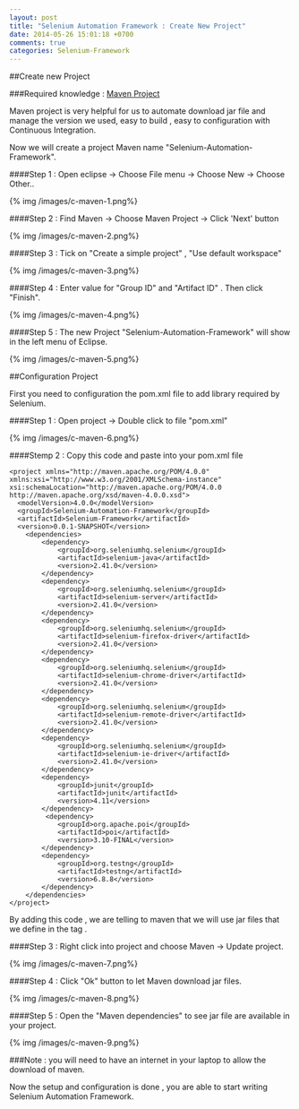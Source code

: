 ```yaml
---
layout: post
title: "Selenium Automation Framework : Create New Project"
date: 2014-05-26 15:01:18 +0700
comments: true
categories: Selenium-Framework
---
```


##Create new Project

###Required knowledge : [Maven Project](http://maven.apache.org/guides/getting-started/maven-in-five-minutes.html)

Maven project is very helpful for us to automate download jar file and manage the version we used, easy to build , easy to configuration with Continuous Integration.

<!--more-->

Now we will create a project Maven name "Selenium-Automation-Framework". 

####Step 1 : Open eclipse -> Choose File menu -> Choose New -> Choose Other..

{% img /images/c-maven-1.png%}

####Step 2 : Find Maven -> Choose Maven Project -> Click 'Next' button

{% img /images/c-maven-2.png%}

####Step 3 : Tick on  "Create a simple project" , "Use default workspace"

{% img /images/c-maven-3.png%}

####Step 4 : Enter value for "Group ID" and  "Artifact ID" . Then click "Finish".

{% img /images/c-maven-4.png%}

####Step 5 : The new Project "Selenium-Automation-Framework" will show in the left menu of Eclipse. 

{% img /images/c-maven-5.png%}

##Configuration Project

First you need to configuration the pom.xml file to add library required by Selenium.

####Step 1 : Open project -> Double click to file "pom.xml"

{% img /images/c-maven-6.png%}

####Stemp 2 : Copy this code and paste into your pom.xml file

```
<project xmlns="http://maven.apache.org/POM/4.0.0" xmlns:xsi="http://www.w3.org/2001/XMLSchema-instance" xsi:schemaLocation="http://maven.apache.org/POM/4.0.0 http://maven.apache.org/xsd/maven-4.0.0.xsd">
  <modelVersion>4.0.0</modelVersion>
  <groupId>Selenium-Automation-Framework</groupId>
  <artifactId>Selenium-Framework</artifactId>
  <version>0.0.1-SNAPSHOT</version>
  	<dependencies>
		<dependency>
			<groupId>org.seleniumhq.selenium</groupId>
			<artifactId>selenium-java</artifactId>
			<version>2.41.0</version>
		</dependency>
		<dependency>
			<groupId>org.seleniumhq.selenium</groupId>
			<artifactId>selenium-server</artifactId>
			<version>2.41.0</version>
		</dependency>
		<dependency>
			<groupId>org.seleniumhq.selenium</groupId>
			<artifactId>selenium-firefox-driver</artifactId>
			<version>2.41.0</version>
		</dependency>
		<dependency>
			<groupId>org.seleniumhq.selenium</groupId>
			<artifactId>selenium-chrome-driver</artifactId>
			<version>2.41.0</version>
		</dependency>
		<dependency>
			<groupId>org.seleniumhq.selenium</groupId>
			<artifactId>selenium-remote-driver</artifactId>
			<version>2.41.0</version>
		</dependency>
		<dependency>
			<groupId>org.seleniumhq.selenium</groupId>
			<artifactId>selenium-ie-driver</artifactId>
			<version>2.41.0</version>
		</dependency>
		<dependency>
			<groupId>junit</groupId>
			<artifactId>junit</artifactId>
			<version>4.11</version>
		</dependency>
		 <dependency>
            <groupId>org.apache.poi</groupId>
            <artifactId>poi</artifactId>
            <version>3.10-FINAL</version>
        </dependency>
        <dependency>
            <groupId>org.testng</groupId>
            <artifactId>testng</artifactId>
            <version>6.8.8</version>
        </dependency>
	</dependencies>
</project>

```

By adding this code , we are telling to maven that we will use jar files that we define in the tag <dependency>.

####Step 3 : Right click into project and choose Maven -> Update project.

{% img /images/c-maven-7.png%}

####Step 4 : Click "Ok" button to let Maven download jar files.

{% img /images/c-maven-8.png%}

####Step 5 : Open the "Maven dependencies" to see jar file are available in your project.

{% img /images/c-maven-9.png%}

###Note : you will need to have an internet in your laptop to allow the download of maven.

Now the setup and configuration is done , you are able to start writing Selenium Automation Framework.







